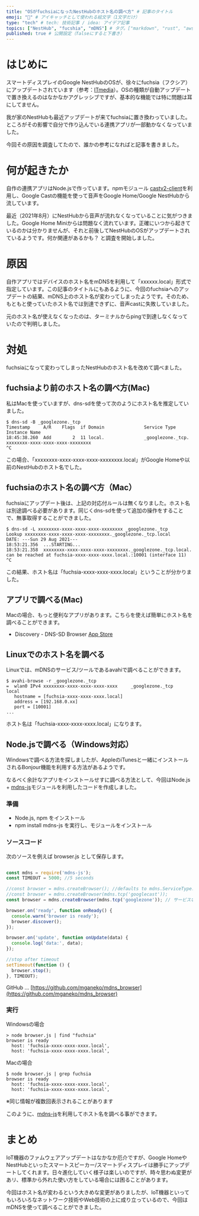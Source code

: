 ```yaml
---
title: "OSがfuchsiaになったNestHubのホスト名の調べ方" # 記事のタイトル
emoji: "🌹" # アイキャッチとして使われる絵文字（1文字だけ）
type: "tech" # tech: 技術記事 / idea: アイデア記事
topics: ["NestHub", "fucshia", "mDNS"] # タグ。["markdown", "rust", "aws"]のように指定する
published: true # 公開設定（falseにすると下書き）
---
```




# はじめに

スマートディスプレイのGoogle NestHubのOSが、徐々にfuchsia（フクシア）にアップデートされています（参考：[ITmedia](https://www.itmedia.co.jp/news/articles/2105/26/news054.html)）。OSの種類が自動アップデートで置き換えるのはなかなかアグレッシブですが、基本的な機能では特に問題は耳にしてません。

我が家のNestHubも最近アップデートが来てfuchsiaに置き換わっていました。ところがその影響で自分で作り込んでいる連携アプリが一部動かなくなっていました。

今回その原因を調査してたので、誰かの参考になればと記事を書きました。


# 何が起きたか

自作の連携アプリはNode.jsで作っています。npmモジュール [castv2-client](https://www.npmjs.com/package/castv2-client)を利用し、Google Castの機能を使って音声をGoogle Home/Google NestHubから流しています。

最近（2021年8月）にNestHubから音声が流れなくなっていることに気がつきました。Google Home Miniからは問題なく流れています。正確にいつから起きているのかは分かりませんが、それと前後してNestHubのOSがアップデートされているようです。何か関連があるかも？ と調査を開始しました。

# 原因

自作アプリではデバイスのホスト名をmDNSを利用して「xxxxxx.local」形式で指定しています。この記事のタイトルにもあるように、今回のfuchsiaへのアップデートの結果、mDNS上のホスト名が変わってしまったようです。そのため、もともと使っていたホスト名では到達できずに、音声castに失敗していました。

元のホスト名が使えなくなったのは、ターミナルからpingで到達しなくなっていたので判明しました。


# 対処

fuchsiaになって変わってしまったNestHubのホスト名を改めて調べました。

## fuchsiaより前のホスト名の調べ方(Mac)

私はMacを使っていますが、dns-sdを使って次のようにホスト名を推定していました。

```
$ dns-sd -B _googlezone._tcp
Timestamp     A/R    Flags  if Domain               Service Type         Instance Name
18:45:38.260  Add        2  11 local.               _googlezone._tcp.    xxxxxxxx-xxxx-xxxx-xxxx-xxxxxxxx
^C
```

この場合、「xxxxxxxx-xxxx-xxxx-xxxx-xxxxxxxx.local」がGoogle Homeや以前のNestHubのホスト名でした。

## fuchsiaのホスト名の調べ方（Mac）

fuchsiaにアップデート後は、上記の対応付ルールは無くなりました。ホスト名は別途調べる必要があります。同じくdns-sdを使って追加の操作をすることで、無事取得することができました。

```
$ dns-sd -L xxxxxxxx-xxxx-xxxx-xxxx-xxxxxxxx _googlezone._tcp
Lookup xxxxxxxx-xxxx-xxxx-xxxx-xxxxxxxx._googlezone._tcp.local
DATE: ---Sun 29 Aug 2021---
18:53:21.356  ...STARTING...
18:53:21.358  xxxxxxxx-xxxx-xxxx-xxxx-xxxxxxxx._googlezone._tcp.local. can be reached at fuchsia-xxxx-xxxx-xxxx.local.:10001 (interface 11)
^C
```

この結果、ホスト名は「fuchsia-xxxx-xxxx-xxxx.local」ということが分かりました。


## アプリで調べる(Mac)

Macの場合、もっと便利なアプリがあります。こちらを使えば簡単にホスト名を調べることができます。

- Discovery - DNS-SD Browser [App Store]( https://apps.apple.com/us/app/discovery-dns-sd-browser/id1381004916)

## Linuxでのホスト名を調べる

Linuxでは、mDNSのサービス/ツールであるavahiで調べることができます。

```
$ avahi-browse -r _googlezone._tcp
=  wlan0 IPv4 xxxxxxxx-xxxx-xxxx-xxxx-xxxx     _googlezone._tcp   local
   hostname = [fuchsia-xxxx-xxxx-xxxx.local]
   address = [192.168.0.xx]
   port = [10001]
...
```

ホスト名は「fuchsia-xxxx-xxxx-xxxx.local」になります。

## Node.jsで調べる（Windows対応）

Windowsで調べる方法を探しましたが、AppleのiTunesと一緒にインストールされるBonjour機能を利用する方法があるようです。

なるべく余計なアプリをインストールせすに調べる方法として、今回はNode.js + [mdns-js](https://www.npmjs.com/package/mdns-js)モジュールを利用したコードを作成しました。

###  準備

- Node.js, npm をインストール
- npm install mdns-js を実行し、モジュールをインストール

### ソースコード

次のソースを例えば browser.js として保存します。

```js

const mdns = require('mdns-js');
const TIMEOUT = 5000; //5 seconds

//const browser = mdns.createBrowser(); //defaults to mdns.ServiceType.wildcard
//const browser = mdns.createBrowser(mdns.tcp('googlecast'));
const browser = mdns.createBrowser(mdns.tcp('googlezone')); // サービス名

browser.on('ready', function onReady() {
  console.warn('browser is ready');
  browser.discover();
});

browser.on('update', function onUpdate(data) {
  console.log('data:', data);
});

//stop after timeout
setTimeout(function () {
  browser.stop();
}, TIMEOUT);

```

GitHub ... [https://github.com/mganeko/mdns_browser](https://github.com/mganeko/mdns_browser)

### 実行

Windowsの場合

```
> node browser.js | find "fuchsia"
browser is ready
  host: 'fuchsia-xxxx-xxxx-xxxx.local',
  host: 'fuchsia-xxxx-xxxx-xxxx.local',
```

Macの場合

```
$ node browser.js | grep fuchsia
browser is ready
  host: 'fuchsia-xxxx-xxxx-xxxx.local',
  host: 'fuchsia-xxxx-xxxx-xxxx.local',
```

※同じ情報が複数回表示されることがあります

このように、[mdns-js](https://www.npmjs.com/package/mdns-js)を利用してホスト名を調べる事ができます。



# まとめ

IoT機器のファムウェアアップデートはなかなか厄介ですが、Google HomeやNestHubといったスマートスピーカー/スマートディスプレイは勝手にアップデートしてくれます。日々進化していく様子は楽しいのですが、時々思わぬ変更があリ、標準から外れた使い方をしている場合には困ることがあります。

今回はホスト名が変わるという大きめな変更がありましたが、IoT機器といってもいろいろなネットワーク技術やWeb技術の上に成り立っているので、今回はmDNSを使って調べることができました。


